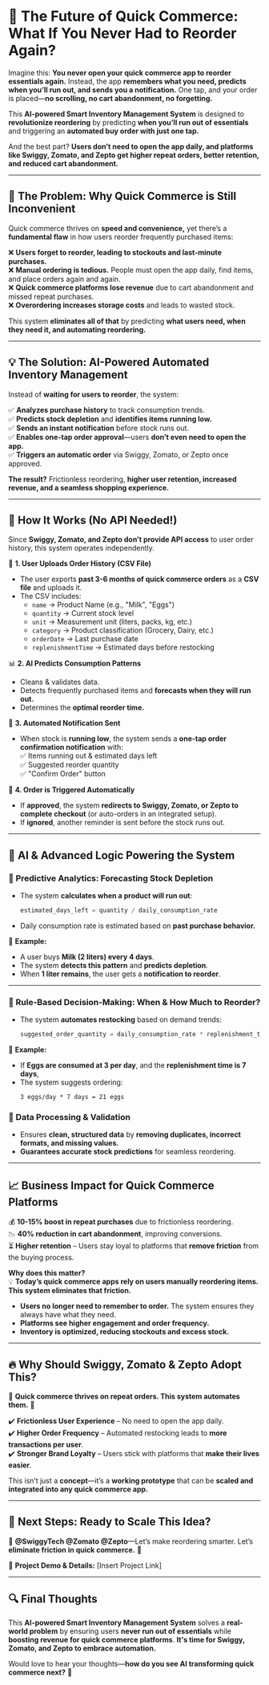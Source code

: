 # **🚀 The Future of Quick Commerce: What If You Never Had to Reorder Again?**  

Imagine this: **You never open your quick commerce app to reorder essentials again.** Instead, the app **remembers what you need, predicts when you’ll run out, and sends you a notification.** One tap, and your order is placed—**no scrolling, no cart abandonment, no forgetting.**  

This **AI-powered Smart Inventory Management System** is designed to **revolutionize reordering** by predicting **when you’ll run out of essentials** and triggering an **automated buy order with just one tap.**  

And the best part? **Users don’t need to open the app daily, and platforms like Swiggy, Zomato, and Zepto get higher repeat orders, better retention, and reduced cart abandonment.**  

---

## **📌 The Problem: Why Quick Commerce is Still Inconvenient**  
Quick commerce thrives on **speed and convenience,** yet there’s a **fundamental flaw** in how users reorder frequently purchased items:  

❌ **Users forget to reorder, leading to stockouts and last-minute purchases.**  
❌ **Manual ordering is tedious.** People must open the app daily, find items, and place orders again and again.  
❌ **Quick commerce platforms lose revenue** due to cart abandonment and missed repeat purchases.  
❌ **Overordering increases storage costs** and leads to wasted stock.  

This system **eliminates all of that** by predicting **what users need, when they need it, and automating reordering.**  

---

## **💡 The Solution: AI-Powered Automated Inventory Management**  
Instead of **waiting for users to reorder**, the system:  

✅ **Analyzes purchase history** to track consumption trends.  
✅ **Predicts stock depletion** and **identifies items running low.**  
✅ **Sends an instant notification** before stock runs out.  
✅ **Enables one-tap order approval**—users **don’t even need to open the app.**  
✅ **Triggers an automatic order** via Swiggy, Zomato, or Zepto once approved.  

**The result?** Frictionless reordering, **higher user retention, increased revenue, and a seamless shopping experience.**  

---

## **🔹 How It Works (No API Needed!)**  
Since **Swiggy, Zomato, and Zepto don’t provide API access** to user order history, this system operates independently.  

📂 **1. User Uploads Order History (CSV File)**  
- The user exports **past 3-6 months of quick commerce orders** as a **CSV file** and uploads it.  
- The CSV includes:  
  - `name` → Product Name (e.g., "Milk", "Eggs")  
  - `quantity` → Current stock level  
  - `unit` → Measurement unit (liters, packs, kg, etc.)  
  - `category` → Product classification (Grocery, Dairy, etc.)  
  - `orderDate` → Last purchase date  
  - `replenishmentTime` → Estimated days before restocking  

📊 **2. AI Predicts Consumption Patterns**  
- Cleans & validates data.  
- Detects frequently purchased items and **forecasts when they will run out.**  
- Determines the **optimal reorder time.**  

🔔 **3. Automated Notification Sent**  
- When stock is **running low**, the system sends a **one-tap order confirmation notification** with:  
  ✅ Items running out & estimated days left  
  ✅ Suggested reorder quantity  
  ✅ "Confirm Order" button  

🛒 **4. Order is Triggered Automatically**  
- If **approved**, the system **redirects to Swiggy, Zomato, or Zepto to complete checkout** (or auto-orders in an integrated setup).  
- If **ignored**, another reminder is sent before the stock runs out.  

---

## **🔹 AI & Advanced Logic Powering the System**  

### **📌 Predictive Analytics: Forecasting Stock Depletion**  
- The system **calculates when a product will run out**:  
  ```js
  estimated_days_left = quantity / daily_consumption_rate
  ```
- Daily consumption rate is estimated based on **past purchase behavior.**  

📌 **Example:**  
- A user buys **Milk (2 liters) every 4 days**.  
- The system **detects this pattern** and **predicts depletion**.  
- When **1 liter remains**, the user gets a **notification to reorder**.  

---

### **📌 Rule-Based Decision-Making: When & How Much to Reorder?**  
- The system **automates restocking** based on demand trends:  
  ```js
  suggested_order_quantity = daily_consumption_rate * replenishment_time
  ```
📌 **Example:**  
- If **Eggs are consumed at 3 per day**, and the **replenishment time is 7 days**,  
- The system suggests ordering:  
  ```
  3 eggs/day * 7 days = 21 eggs
  ```

### **📌 Data Processing & Validation**  
- Ensures **clean, structured data** by **removing duplicates, incorrect formats, and missing values.**  
- **Guarantees accurate stock predictions** for seamless reordering.  

---

## **📈 Business Impact for Quick Commerce Platforms**  
💰 **10-15% boost in repeat purchases** due to frictionless reordering.  
📉 **40% reduction in cart abandonment**, improving conversions.  
⏳ **Higher retention** – Users stay loyal to platforms that **remove friction** from the buying process.  

**Why does this matter?**  
💡 **Today’s quick commerce apps rely on users manually reordering items. This system eliminates that friction.**  
- **Users no longer need to remember to order.** The system ensures they always have what they need.  
- **Platforms see higher engagement and order frequency.**  
- **Inventory is optimized, reducing stockouts and excess stock.**  

---

## **🔥 Why Should Swiggy, Zomato & Zepto Adopt This?**  
🚀 **Quick commerce thrives on repeat orders. This system automates them.** 🚀  

✔️ **Frictionless User Experience** – No need to open the app daily.  
✔️ **Higher Order Frequency** – Automated restocking leads to **more transactions per user**.  
✔️ **Stronger Brand Loyalty** – Users stick with platforms that **make their lives easier**.  

This isn’t just a **concept**—it’s a **working prototype** that can be **scaled and integrated into any quick commerce app.**  

---

## **🔹 Next Steps: Ready to Scale This Idea?**  
👥 **@SwiggyTech @Zomato @Zepto**—Let’s make reordering smarter. Let’s **eliminate friction in quick commerce.** 🚀  

🔗 **Project Demo & Details:** [Insert Project Link]  

---

## **🔍 Final Thoughts**  
This **AI-powered Smart Inventory Management System** solves a **real-world problem** by ensuring users **never run out of essentials** while **boosting revenue for quick commerce platforms**. **It's time for Swiggy, Zomato, and Zepto to embrace automation.**  

Would love to hear your thoughts—**how do you see AI transforming quick commerce next?** 🚀
